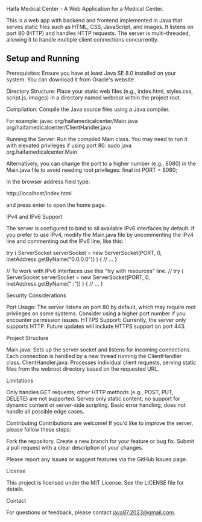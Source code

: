 Haifa Medical Center - A Web Application for a Medical Center.

This is a web app with backend and frontend implemented in Java that serves static files such as HTML, CSS, JavaScript, and images. It listens on port 80 (HTTP) and handles HTTP requests. The server is multi-threaded, allowing it to handle multiple client connections concurrently.

Setup and Running
-----------------

Prerequisites: Ensure you have at least Java SE 8.0 installed on your system. You can download it from Oracle's website.

Directory Structure: Place your static web files (e.g., index.html, styles.css, script.js, images) in a directory named webroot within the project root.

Compilation: Compile the Java source files using a Java compiler. 

For example:
javac org/haifamedicalcenter/Main.java org/haifamedicalcenter/ClientHandler.java


Running the Server: Run the compiled Main class. You may need to run it with elevated privileges if using port 80:
sudo java org.haifamedicalcenter.Main

Alternatively, you can change the port to a higher number (e.g., 8080) in the Main.java file to avoid needing root privileges:
final int PORT = 8080;


In the browser address field type: 

http://localhost/index.html

and press enter to open the home page.


IPv4 and IPv6 Support

The server is configured to bind to all available IPv6 interfaces by default. If you prefer to use IPv4, modify the Main.java file by uncommenting the IPv4 line and commenting out the IPv6 line, like this:

try ( ServerSocket serverSocket = new ServerSocket(PORT, 0, InetAddress.getByName("0.0.0.0")) ) {
    // ...
}

// To work with IPv6 Interfaces use this "try with resources" line.
// try ( ServerSocket serverSocket = new ServerSocket(PORT, 0, InetAddress.getByName("::")) ) {
    // ...
}


Security Considerations

Port Usage: The server listens on port 80 by default, which may require root privileges on some systems. Consider using a higher port number if you encounter permission issues.
HTTPS Support: Currently, the server only supports HTTP. Future updates will include HTTPS support on port 443.

Project Structure

Main.java: Sets up the server socket and listens for incoming connections. Each connection is handled by a new thread running the ClientHandler class.
ClientHandler.java: Processes individual client requests, serving static files from the webroot directory based on the requested URL.

Limitations

Only handles GET requests; other HTTP methods (e.g., POST, PUT, DELETE) are not supported.
Serves only static content; no support for dynamic content or server-side scripting.
Basic error handling; does not handle all possible edge cases.

Contributing
Contributions are welcome! If you'd like to improve the server, please follow these steps:

Fork the repository.
Create a new branch for your feature or bug fix.
Submit a pull request with a clear description of your changes.

Please report any issues or suggest features via the GitHub Issues page.

License

This project is licensed under the MIT License. See the LICENSE file for details.

Contact

For questions or feedback, please contact java87.2023@gmail.com.



